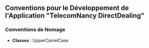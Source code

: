 ## Conventions pour le Développement de l'Application "TelecomNancy DirectDealing"

### Conventions de Nomage
- **Classes** : UpperCamelCase